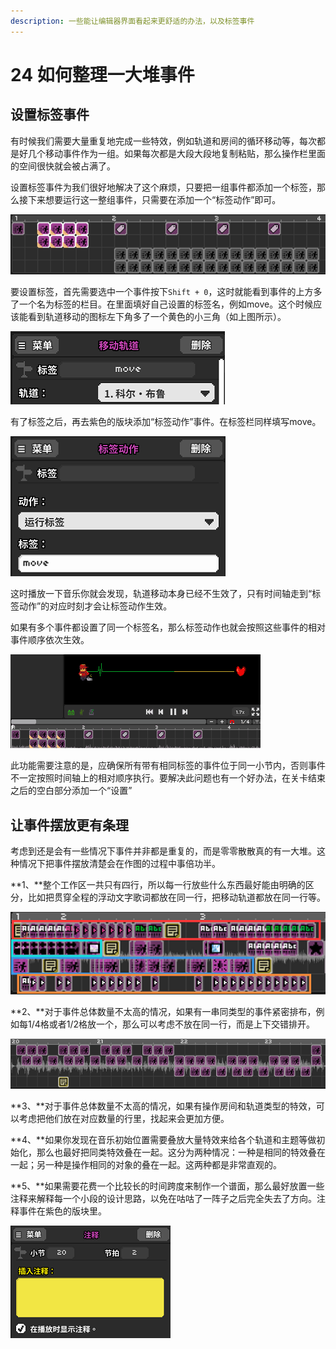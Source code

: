 ```yaml
---
description: 一些能让编辑器界面看起来更舒适的办法，以及标签事件
---
```


# 24 如何整理一大堆事件

## 设置标签事件 <a id="1"></a>

有时候我们需要大量重复地完成一些特效，例如轨道和房间的循环移动等，每次都是好几个移动事件作为一组。如果每次都是大段大段地复制粘贴，那么操作栏里面的空间很快就会被占满了。

设置标签事件为我们很好地解决了这个麻烦，只要把一组事件都添加一个标签，那么接下来想要运行这一整组事件，只需要在添加一个“标签动作”即可。

![&#x6807;&#x7B7E;&#x52A8;&#x4F5C;&#xFF08;&#x7D2B;&#x8272;&#xFF09;&#x770B;&#x4E0A;&#x53BB;&#x7B80;&#x6D01;&#x660E;&#x5FEB;&#xFF0C;&#x5806;&#x6EE1;&#x7684;&#x8F68;&#x9053;&#x79FB;&#x52A8;&#xFF08;&#x7070;&#x8272;&#xFF09;&#x770B;&#x4E0A;&#x53BB;&#x81C3;&#x80BF;&#x4E0D;&#x582A;](.gitbook/assets/24-01.png)

要设置标签，首先需要选中一个事件按下`Shift + 0`，这时就能看到事件的上方多了一个名为标签的栏目。在里面填好自己设置的标签名，例如move。这个时候应该能看到轨道移动的图标左下角多了一个黄色的小三角（如上图所示）。

![](.gitbook/assets/24-02.png)

有了标签之后，再去紫色的版块添加“标签动作”事件。在标签栏同样填写move。

![](.gitbook/assets/24-03.png)

这时播放一下音乐你就会发现，轨道移动本身已经不生效了，只有时间轴走到“标签动作”的对应时刻才会让标签动作生效。

如果有多个事件都设置了同一个标签名，那么标签动作也就会按照这些事件的相对事件顺序依次生效。

![](.gitbook/assets/24-05.gif)

此功能需要注意的是，应确保所有带有相同标签的事件位于同一小节内，否则事件不一定按照时间轴上的相对顺序执行。要解决此问题也有一个好办法，在关卡结束之后的空白部分添加一个“设置”

## 让事件摆放更有条理

考虑到还是会有一些情况下事件并非都是重复的，而是零零散散真的有一大堆。这种情况下把事件摆放清楚会在作图的过程中事倍功半。

**1、**整个工作区一共只有四行，所以每一行放些什么东西最好能由明确的区分，比如把贯穿全程的浮动文字歌词都放在同一行，把移动轨道都放在同一行等。

![&#x6BCF;&#x4E00;&#x884C;&#x90FD;&#x662F;&#x96C6;&#x4E2D;&#x6446;&#x653E;&#x4E00;&#x7C7B;&#x578B;&#x7684;&#x7279;&#x6548;](.gitbook/assets/24-06.png)

**2、**对于事件总体数量不太高的情况，如果有一串同类型的事件紧密排布，例如每1/4格或者1/2格放一个，那么可以考虑不放在同一行，而是上下交错排开。

![&#x5B9E;&#x9645;&#x4E0A;&#x662F;&#x64CD;&#x4F5C;&#x540C;&#x4E00;&#x4E2A;&#x8F68;&#x9053;&#xFF0C;&#x4F46;&#x4E0A;&#x4E0B;&#x4EA4;&#x9519;&#x6392;&#x5217;&#xFF0C;&#x4E0D;&#x53E0;&#x5728;&#x4E00;&#x8D77;&#xFF0C;&#x4F1A;&#x65B9;&#x4FBF;&#x9009;&#x53D6;&#x548C;&#x67E5;&#x627E;](.gitbook/assets/24-07.png)

**3、**对于事件总体数量不太高的情况，如果有操作房间和轨道类型的特效，可以考虑把他们放在对应数量的行里，找起来会更加方便。

**4、**如果你发现在音乐初始位置需要叠放大量特效来给各个轨道和主题等做初始化，那么也最好把同类特效叠在一起。这分为两种情况：一种是相同的特效叠在一起；另一种是操作相同的对象的叠在一起。这两种都是非常直观的。

**5、**如果需要花费一个比较长的时间跨度来制作一个谱面，那么最好放置一些注释来解释每一个小段的设计思路，以免在咕咕了一阵子之后完全失去了方向。注释事件在紫色的版块里。

![](.gitbook/assets/24-08.png)







